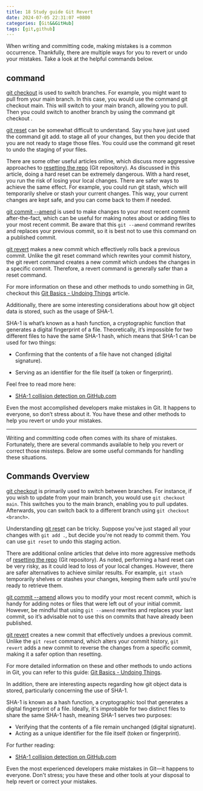 ```yaml
---
title: 18 Study guide Git Revert  
date: 2024-07-05 22:31:07 +0800  
categories: [Git&&GitHub]  
tags: [git,github]  
---
```

When writing and committing code, making mistakes is a common occurrence. Thankfully, there are multiple ways for you to revert or undo your mistakes. Take a look at the helpful commands below.

## command
[git checkout](https://git-scm.com/docs/git-checkout) is used to switch branches. For example, you might want to pull from your main branch. In this case, you would use the command git checkout main. This will switch to your main branch, allowing you to pull. Then you could switch to another branch by using the command  git checkout <branch>.

[git reset](https://git-scm.com/docs/git-reset#_examples) can be somewhat difficult to understand. Say you have just used the command git add. to stage all of your changes, but then you decide that you are not ready to stage those files. You could use the command git reset to undo the staging of your files.

There are some other useful articles online, which discuss more aggressive approaches to [resetting the repo](https://jwiegley.github.io/git-from-the-bottom-up/3-Reset/4-doing-a-hard-reset.html) (Git repository). As discussed in this article, doing a hard reset can be extremely dangerous. With a hard reset, you run the risk of losing your local changes. There are safer ways to achieve the same effect. For example, you could run git stash, which will temporarily shelve or stash your current changes. This way, your current changes are kept safe, and you can come back to them if needed.

[git commit --amend](https://git-scm.com/docs/git-commit#Documentation/git-commit.txt---amend) is used to make changes to your most recent commit after-the-fact, which can be useful for making notes about or adding files to your most recent commit. Be aware that this `git --amend` command rewrites and replaces your previous commit, so it is best not to use this command on a published commit.

[git revert](https://git-scm.com/docs/git-revert) makes a new commit which effectively rolls back a previous commit. Unlike the git reset command which rewrites your commit history, the git revert command creates a new commit which undoes the changes in a specific commit. Therefore, a revert command is generally safer than a reset command.

For more information on these and other methods to undo something in Git, checkout this [Git Basics - Undoing Things](https://git-scm.com/book/en/v2/Git-Basics-Undoing-Things) article.

Additionally, there are some interesting considerations about how git object data is stored, such as the usage of SHA-1.

SHA-1 is what’s known as a hash function, a cryptographic function that generates a digital fingerprint of a file. Theoretically, it’s impossible for two different files to have the same SHA-1 hash, which means that SHA-1 can be used for two things:

* Confirming that the contents of a file have not changed (digital signature).

* Serving as an identifier for the file itself (a token or fingerprint).

Feel free to read more here:
* [SHA-1 collision detection on GitHub.com](https://github.blog/2017-03-20-sha-1-collision-detection-on-github-com/)

Even the most accomplished developers make mistakes in Git. It happens to everyone, so don’t stress about it. You have these and other methods to help you revert or undo your mistakes.

---

Writing and committing code often comes with its share of mistakes. Fortunately, there are several commands available to help you revert or correct those missteps. Below are some useful commands for handling these situations.

## Commands Overview
[git checkout](https://git-scm.com/docs/git-checkout) is primarily used to switch between branches. For instance, if you wish to update from your main branch, you would use `git checkout main`. This switches you to the main branch, enabling you to pull updates. Afterwards, you can switch back to a different branch using `git checkout <branch>`.

Understanding [git reset](https://git-scm.com/docs/git-reset#_examples) can be tricky. Suppose you've just staged all your changes with `git add .`, but decide you're not ready to commit them. You can use `git reset` to undo this staging action.

There are additional online articles that delve into more aggressive methods of [resetting the repo](https://jwiegley.github.io/git-from-the-bottom-up/3-Reset/4-doing-a-hard-reset.html) (Git repository). As noted, performing a hard reset can be very risky, as it could lead to loss of your local changes. However, there are safer alternatives to achieve similar results. For example, `git stash` temporarily shelves or stashes your changes, keeping them safe until you’re ready to retrieve them.

[git commit --amend](https://git-scm.com/docs/git-commit#Documentation/git-commit.txt---amend) allows you to modify your most recent commit, which is handy for adding notes or files that were left out of your initial commit. However, be mindful that using `git --amend` rewrites and replaces your last commit, so it’s advisable not to use this on commits that have already been published.

[git revert](https://git-scm.com/docs/git-revert) creates a new commit that effectively undoes a previous commit. Unlike the `git reset` command, which alters your commit history, `git revert` adds a new commit to reverse the changes from a specific commit, making it a safer option than resetting.

For more detailed information on these and other methods to undo actions in Git, you can refer to this guide: [Git Basics - Undoing Things](https://git-scm.com/book/en/v2/Git-Basics-Undoing-Things).

In addition, there are interesting aspects regarding how git object data is stored, particularly concerning the use of SHA-1.

SHA-1 is known as a hash function, a cryptographic tool that generates a digital fingerprint of a file. Ideally, it's improbable for two distinct files to share the same SHA-1 hash, meaning SHA-1 serves two purposes:

* Verifying that the contents of a file remain unchanged (digital signature).
* Acting as a unique identifier for the file itself (token or fingerprint).

For further reading:
* [SHA-1 collision detection on GitHub.com](https://github.blog/2017-03-20-sha-1-collision-detection-on-github-com/)

Even the most experienced developers make mistakes in Git—it happens to everyone. Don't stress; you have these and other tools at your disposal to help revert or correct your mistakes.
